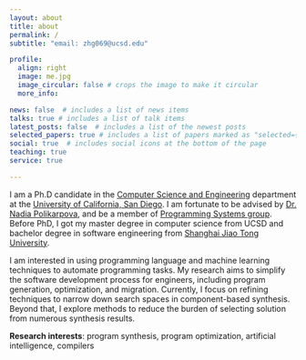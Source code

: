 ```yaml
---
layout: about
title: about
permalink: /
subtitle: "email: zhg069@ucsd.edu"

profile:
  align: right
  image: me.jpg
  image_circular: false # crops the image to make it circular
  more_info:

news: false  # includes a list of news items
talks: true # includes a list of talk items
latest_posts: false  # includes a list of the newest posts
selected_papers: true # includes a list of papers marked as "selected={true}"
social: true  # includes social icons at the bottom of the page
teaching: true
service: true

---
```


I am a Ph.D candidate in the [Computer Science and Engineering](https://cse.ucsd.edu) department at the [University of California, San Diego](https://www.ucsd.edu). I am fortunate to be advised by [Dr. Nadia Polikarpova](https://cseweb.ucsd.edu/~npolikarpova), and be a member of [Programming Systems group](https://cseweb.ucsd.edu/groups/progsys). Before PhD, I got my master degree in computer science from UCSD and bachelor degree in software engineering from [Shanghai Jiao Tong University](https://www.sjtu.edu.cn).

I am interested in using programming language and machine learning techniques to automate programming tasks. My research aims to simplify the software development process for engineers, including program generation, optimization, and migration. Currently, I focus on refining techniques to narrow down search spaces in component-based synthesis. Beyond that, I explore methods to reduce the burden of selecting solution from numerous synthesis results.

**Research interests**: program synthesis, program optimization, artificial intelligence, compilers
